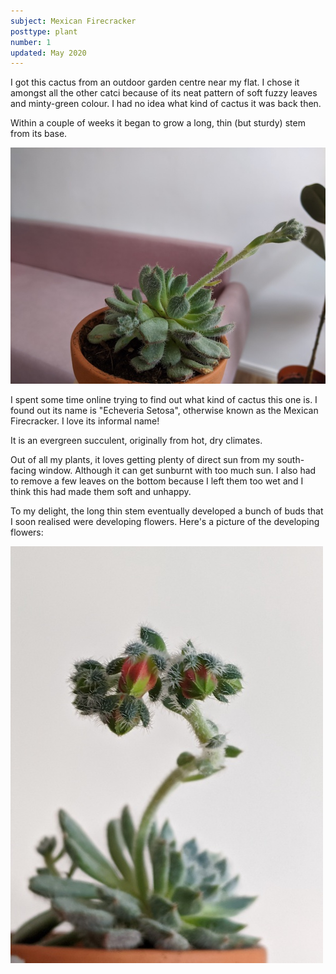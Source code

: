 ```yaml
---
subject: Mexican Firecracker
posttype: plant
number: 1
updated: May 2020
---
```


I got this cactus from an outdoor garden centre near my flat. I chose it amongst all the other catci because of its neat pattern of soft fuzzy leaves and minty-green colour. I had no idea what kind of cactus it was back then.

Within a couple of weeks it began to grow a long, thin (but sturdy) stem from its base. 

<img src="img/mexican-firecracker-sideview.jpg" alt="mexican firecracker cactus and its long thin stem">

I spent some time online trying to find out what kind of cactus this one is. I found out its name is "Echeveria Setosa", otherwise known as the Mexican Firecracker. I love its informal name!

It is an evergreen succulent, originally from hot, dry climates.

Out of all my plants, it loves getting plenty of direct sun from my south-facing window. Although it can get sunburnt with too much sun. I also had to remove a few leaves on the bottom because I left them too wet and I think this had made them soft and unhappy.

To my delight, the long thin stem eventually developed a bunch of buds that I soon realised were developing flowers. Here's a picture of the developing flowers:

<img src="img/mexican-firecracker.jpg" alt="mexican firecracker cactus and the flowers at the end of its stem">